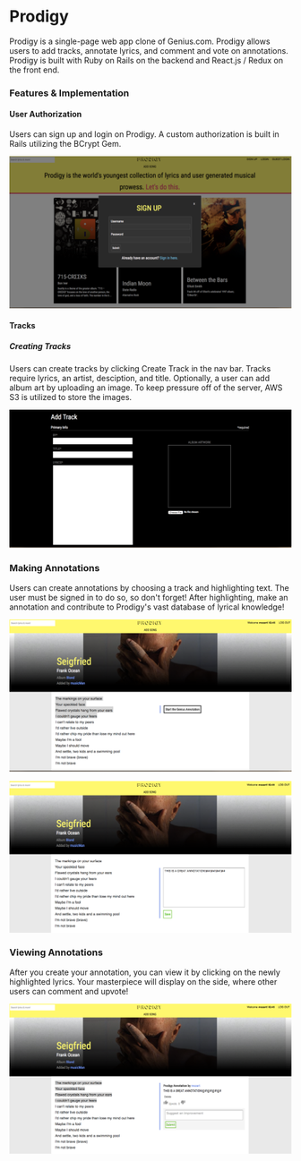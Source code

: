 # Prodigy

Prodigy is a single-page web app clone of Genius.com. Prodigy allows users to add tracks, annotate lyrics, and comment and vote on annotations. Prodigy is built with Ruby on Rails on the backend and React.js / Redux on the front end.

### Features & Implementation
#### User Authorization


[sign_up]: ./docs/images/sign_up.png

Users can sign up and login on Prodigy. A custom authorization is built in Rails utilizing the BCrypt Gem.

![sign_up]

#### Tracks
##### Creating Tracks

[new_track]: ./docs/images/add_track.png

Users can create tracks by clicking Create Track in the nav bar. Tracks require lyrics, an artist, desciption, and title. Optionally, a user can add album art by uploading an image. To keep pressure off of the server, AWS S3 is utilized to store the images.

![new_track]


### Making Annotations

[new_annotation]: ./docs/images/new_annotation.png

Users can create annotations by choosing a track and highlighting text. The user must be signed in to do so, so don't forget! After highlighting, make an annotation and contribute to Prodigy's vast database of lyrical knowledge!

![new_annotation]

[new_annotation_2]: ./docs/images/new_annotation_2.png

![new_annotation_2]


### Viewing Annotations

After you create your annotation, you can view it by clicking on the newly highlighted lyrics. Your masterpiece will display on the side, where other users can comment and upvote!


[show_annotation]: ./docs/images/show_annotation.png

![show_annotation]
